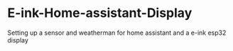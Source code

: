 # E-ink-Home-assistant-Display
Setting up a sensor and weatherman for home assistant and a e-ink esp32 display
